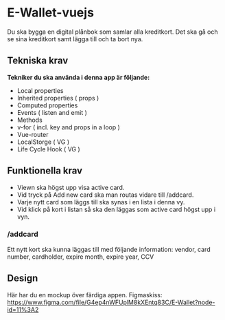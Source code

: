 # E-Wallet-vuejs
Du ska bygga en digital plånbok som samlar alla kreditkort. Det ska gå och se sina kreditkort samt lägga till och
ta bort nya.

## Tekniska krav
**Tekniker du ska använda i denna app är följande:**
*	Local properties
* Inherited properties ( props )
* Computed properties
* Events ( listen and emit )
* Methods
* v-for ( incl. key and props in a loop )
* Vue-router
* LocalStorge ( VG )
* Life Cycle Hook ( VG )

## Funktionella krav
* Viewn ska högst upp visa active card.
* Vid tryck på Add new card ska man routas vidare till /addcard.
* Varje nytt card som läggs till ska synas i en lista i denna vy.
* Vid klick på kort i listan så ska den läggas som active card högst upp i vyn.

### /addcard
Ett nytt kort ska kunna läggas till med följande information: vendor, card number, cardholder, expire
month, expire year, CCV

## Design
Här har du en mockup över färdiga appen. Figmaskiss:
https://www.figma.com/file/G4ep4nWFUplM8kXEntq83C/E-Wallet?node-id=11%3A2
